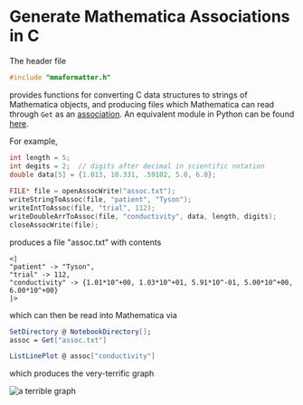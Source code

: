 # Generate Mathematica Associations in C

The header file
```C
#include "mmaformatter.h"
```
provides functions for converting C data structures to strings of Mathematica objects, and producing
files which Mathematica can read through `Get` as an [association](http://reference.wolfram.com/language/ref/Association.html). An equivalent module in Python can be found [here](https://github.com/TysonRayJones/PythonTools/blob/master/mathematica/guide.md).

For example,
```C
int length = 5;
int degits = 2;  // digits after decimal in scientific notation
double data[5] = {1.013, 10.331, .59102, 5.0, 6.0};
	
FILE* file = openAssocWrite("assoc.txt");
writeStringToAssoc(file, "patient", "Tyson");
writeIntToAssoc(file, "trial", 112);
writeDoubleArrToAssoc(file, "conductivity", data, length, digits);
closeAssocWrite(file);
```
produces a file "assoc.txt" with contents
```
<|
"patient" -> "Tyson",
"trial" -> 112,
"conductivity" -> {1.01*10^+00, 1.03*10^+01, 5.91*10^-01, 5.00*10^+00, 6.00*10^+00}
|>
```
which can then be read into Mathematica via
```Mathematica
SetDirectory @ NotebookDirectory[];
assoc = Get["assoc.txt"]

ListLinePlot @ assoc["conductivity"]
```
which produces the very-terrific graph

![a terrible graph](https://qtechtheory.org/wp-content/uploads/2017/12/assoctestplot.png)
